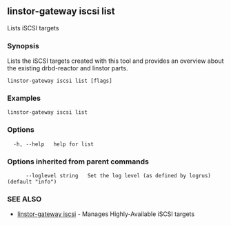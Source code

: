 ## linstor-gateway iscsi list

Lists iSCSI targets

### Synopsis

Lists the iSCSI targets created with this tool and provides an overview
about the existing drbd-reactor and linstor parts.

```
linstor-gateway iscsi list [flags]
```

### Examples

```
linstor-gateway iscsi list
```

### Options

```
  -h, --help   help for list
```

### Options inherited from parent commands

```
      --loglevel string   Set the log level (as defined by logrus) (default "info")
```

### SEE ALSO

* [linstor-gateway iscsi](linstor-gateway_iscsi.md)	 - Manages Highly-Available iSCSI targets


